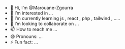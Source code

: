 - 👋 Hi, I’m @Marouane-Zgourra
- 👀 I’m interested in ...
- 🌱 I’m currently learning js , react , php , tailwind , .....
- 💞️ I’m looking to collaborate on ...
- 📫 How to reach me ...
- 😄 Pronouns: ...
- ⚡ Fun fact: ...

<!---
Marouane-Zgourra/Marouane-Zgourra is a ✨ special ✨ repository because its `README.md` (this file) appears on your GitHub profile.
You can click the Preview link to take a look at your changes.
--->
